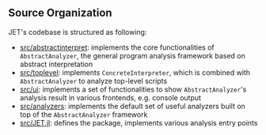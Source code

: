 ## Source Organization

JET's codebase is structured as following:
- [src/abstractinterpret](./abstractinterpret/): implements the core functionalities of `AbstractAnalyzer`, the general program analysis framework based on abstract interpretation
- [src/toplevel](./toplevel/): implements `ConcreteInterpreter`, which is combined with `AbstractAnalyzer` to analyze top-level scripts
- [src/ui](./ui/): implements a set of functionalities to show `AbstractAnalyzer`'s analysis result in various frontends, e.g. console output
- [src/analyzers](./analyzers/): implements the default set of useful analyzers built on top of the `AbstractAnalyzer` framework
- [src/JET.jl](./JET.jl): defines the package, implements various analysis entry points
